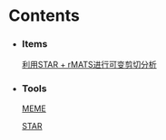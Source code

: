 <style>
	<!-- 去除页面超链接下划线 -->
	a{text-decoration: none}
</style>
# **Contents**

* ### Items

	[利用STAR + rMATS进行可变剪切分析](https://otnew.github.io/Blog_Bioinformatics/#/BLOG/Bioinformatics/AS/20200616_1)

* ### Tools

	[MEME](https://otnew.github.io/Blog_Bioinformatics/#/BLOG/Bioinformatics/ChIPseq/20200625_1)

	[STAR](https://otnew.github.io/Blog_Bioinformatics/#/BLOG/Bioinformatics/Tools/20200616_1)